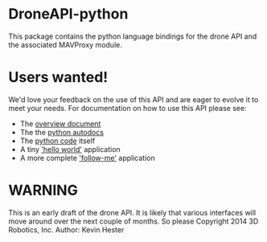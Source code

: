# DroneAPI-python

This package contains the python language bindings for the drone API and the associated MAVProxy module.

# Users wanted!

We'd love your feedback on the use of this API and are eager to evolve it to meet your needs.  For documentation on how to use this
API please see:
* The [overview document](https://docs.google.com/document/d/1ihKneLwA4hXmKS1W2pbG9lty_EAwbmy0giusUwQ8dto)
* The the [python autodocs](http://3drobotics.github.io/droneapi-python/)
* The [python code](droneapi/lib/__init__.py) itself
* A tiny ['hello world'](example/small_demo.py) application
* A more complete ['follow-me'](example/follow_me.py) application

# WARNING

This is an early draft of the drone API.  It is likely that various interfaces will move around over the next couple of months.  So
please 
Copyright 2014 3D Robotics, Inc.
Author: Kevin Hester



